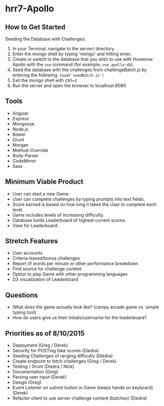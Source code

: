 # hrr7-Apollo

## How to Get Started ##

Seeding the Database with Challenges:

1. In your Terminal, navigate to the server/ directory.
2. Enter the mongo shell by typing 'mongo' and hitting enter.
3. Create or switch to the database that you wish to use with Homerow Apollo with the ```use``` command (for example, ```use apollo-db```).
4. Seed the database with the challenges from challengeBatch.js by entering the following: ```load('seedBatch.js')```
5. Exit the mongo shell with ctrl+c
6. Run the server and open the browser to localhost:8080

## Tools ##

- Angular
- Express
- Mongoose
- Node.js
- Bower
- Grunt
- Morgan
- Method-Override
- Body-Parser
- CodeMirror
- Sass

## Minimum Viable Product

- User can start a new Game.
- User can complete challenges by typing prompts into text fields.
- Score earned is based on how long it takes the User to complete each level.
- Game includes levels of increasing difficulty.
- Database holds Leaderboard of highest current scores.
- View for Leaderboard.

## Stretch Features

- User accounts
- Criteria-based/bonus challenges
- Report of words per minute or other performance breakdown
- Find source for challenge content
- Option to play Game with other programming languages
- D3 visualization of Leaderboard

## Questions

- What does the game actually look like? (campy arcade game vs. simple typing tool)
- How do users give us their initials/username for the leaderboard?

## Priorities as of 8/10/2015
- Deployment (Greg / Derek)
- Security for POSTing fake scores (Diedra)
- Seeding Challenges of ranging difficulty (Diedra)
- Create endpoint to fetch challenges (Greg / Derek)
- Testing / Grunt (Diedra / Nick)
- Documentation (Greg)
- Parsing user input (Derek)
- Design (Greg)
- Event Listener on submit button in Game (keeps hands on keyboard) (Derek)
- Refactor client to use server challenge content (batches) (Diedra)
